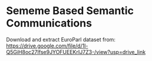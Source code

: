 # Sememe Based Semantic Communications
Download and extract EuroParl dataset from: https://drive.google.com/file/d/1l-Q5GiH8oc27Ifse9JYOFUEEKrIJ7Z3-/view?usp=drive_link
